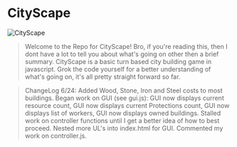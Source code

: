 # CityScape
<img src="https://i.imgur.com/DsQKhnq.png" title="CityScape" alt="CityScape">

>Welcome to the Repo for CityScape! Bro, if you're reading this, then I dont have a lot to tell you about what's going on other then a brief summary. CityScape is a basic turn based city building game in javascript. Grok the code yourself for a better understanding of what's going on, it's all pretty straight forward so far.

>ChangeLog 6/24:
  Added Wood, Stone, Iron and Steel costs to most buildings. Began work on GUI (see gui.js): GUI now displays current resource count, GUI now displays current Protections count, GUI now displays list of workers, GUI now displays owned buildings. Stalled work on controller functions until I get a better idea of how to best proceed. Nested more UL's into index.html for GUI. Commented my work on controller.js.
